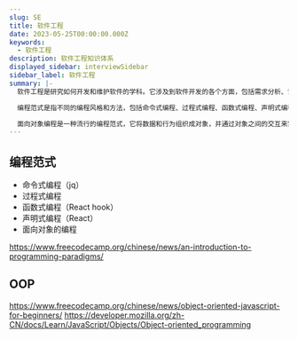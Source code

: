 ```yaml
---
slug: SE
title: 软件工程
date: 2023-05-25T00:00:00.000Z
keywords:
  - 软件工程
description: 软件工程知识体系
displayed_sidebar: interviewSidebar
sidebar_label: 软件工程
summary: |-
  软件工程是研究如何开发和维护软件的学科。它涉及到软件开发的各个方面，包括需求分析、设计、实现、测试和维护。

  编程范式是指不同的编程风格和方法，包括命令式编程、过程式编程、函数式编程、声明式编程和面向对象的编程。

  面向对象编程是一种流行的编程范式，它将数据和行为组织成对象，并通过对象之间的交互来实现程序的功能。
---
```


## 编程范式

- 命令式编程（jq）
- 过程式编程
- 函数式编程（React hook）
- 声明式编程（React）
- 面向对象的编程

https://www.freecodecamp.org/chinese/news/an-introduction-to-programming-paradigms/

## OOP

https://www.freecodecamp.org/chinese/news/object-oriented-javascript-for-beginners/
https://developer.mozilla.org/zh-CN/docs/Learn/JavaScript/Objects/Object-oriented_programming
